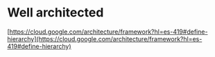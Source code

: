 # Well architected

[https://cloud.google.com/architecture/framework?hl=es-419#define-hierarchy](https://cloud.google.com/architecture/framework?hl=es-419#define-hierarchy)